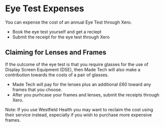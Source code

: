 # Eye Test Expenses

You can expense the cost of an annual Eye Test through Xero.

- Book the eye test yourself and get a reciept
- Submit the receipt for the eye test through Xero

## Claiming for Lenses and Frames

If the outcome of the eye test is that you require glasses for the use of Display Screen Equipment (DSE), then Made Tech will also make a contribution towards the costs of a pair of glasses.

- Made Tech will pay for the lenses plus an additional £60 toward any frames that you choose.
- After you purhcase your frames and lenses, submit the receipts through Xero.

Note: If you use Westfield Health you may want to reclaim the cost using their service instead, especially if you wish to purchase more expensive frames.
